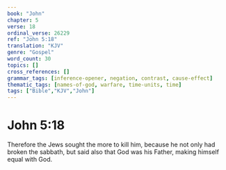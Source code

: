 ```yaml
---
book: "John"
chapter: 5
verse: 18
ordinal_verse: 26229
ref: "John 5:18"
translation: "KJV"
genre: "Gospel"
word_count: 30
topics: []
cross_references: []
grammar_tags: [inference-opener, negation, contrast, cause-effect]
thematic_tags: [names-of-god, warfare, time-units, time]
tags: ["Bible","KJV","John"]
---
```


# John 5:18

Therefore the Jews sought the more to kill him, because he not only had broken the sabbath, but said also that God was his Father, making himself equal with God.
